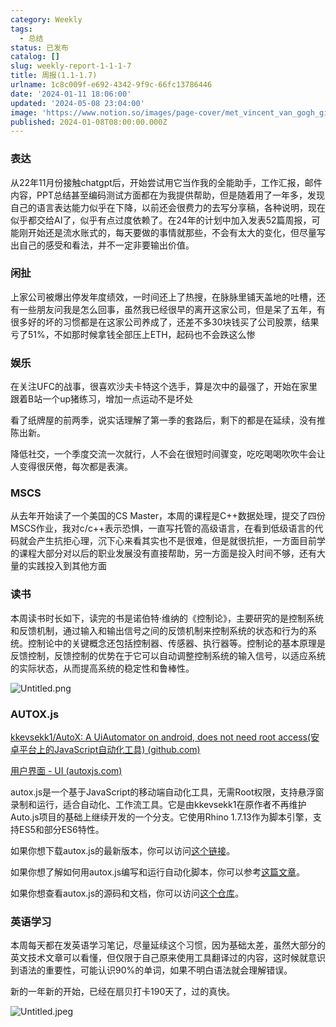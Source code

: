 ```yaml
---
category: Weekly
tags:
  - 总结
status: 已发布
catalog: []
slug: weekly-report-1-1-1-7
title: 周报(1.1-1.7)
urlname: 1c8c009f-e692-4342-9f9c-66fc13786446
date: '2024-01-11 18:06:00'
updated: '2024-05-08 23:04:00'
image: 'https://www.notion.so/images/page-cover/met_vincent_van_gogh_ginoux.jpg'
published: 2024-01-08T08:00:00.000Z
---
```


### 表达


从22年11月份接触chatgpt后，开始尝试用它当作我的全能助手，工作汇报，邮件内容，PPT总结甚至编码测试方面都在为我提供帮助，但是随着用了一年多，发现自己的语言表达能力似乎在下降，以前还会很费力的去写分享稿，各种说明，现在似乎都交给AI了，似乎有点过度依赖了。在24年的计划中加入发表52篇周报，可能刚开始还是流水账式的，每天要做的事情就那些，不会有太大的变化，但尽量写出自己的感受和看法，并不一定非要输出价值。


### 闲扯


上家公司被爆出停发年度绩效，一时间还上了热搜，在脉脉里铺天盖地的吐槽，还有一些朋友问我是怎么回事，虽然我已经很早的离开这家公司，但是呆了五年，有很多好的坏的习惯都是在这家公司养成了，还差不多30块钱买了公司股票，结果亏了51%，不如那时候拿钱全部压上ETH，起码也不会跌这么惨


### 娱乐


在关注UFC的战事，很喜欢沙夫卡特这个选手，算是次中的最强了，开始在家里跟着B站一个up猪练习，增加一点运动不是坏处


看了纸牌屋的前两季，说实话理解了第一季的套路后，剩下的都是在延续，没有推陈出新。


降低社交，一个季度交流一次就行，人不会在很短时间骤变，吃吃喝喝吹吹牛会让人变得很厌倦，每次都是表演。


### MSCS


从去年开始读了一个美国的CS Master，本周的课程是C++数据处理，提交了四份MSCS作业，我对c/c++表示恐惧，一直写托管的高级语言，在看到低级语言的代码就会产生抗拒心理，沉下心来看其实也不是很难，但是就很抗拒，一方面目前学的课程大部分对以后的职业发展没有直接帮助，另一方面是投入时间不够，还有大量的实践投入到其他方面


### 读书


本周读书时长如下，读完的书是诺伯特·维纳的《控制论》，主要研究的是控制系统和反馈机制，通过输入和输出信号之间的反馈机制来控制系统的状态和行为的系统。控制论中的关键概念还包括控制器、传感器、执行器等。控制论的基本原理是反馈控制，反馈控制的优势在于它可以自动调整控制系统的输入信号，以适应系统的实际状态，从而提高系统的稳定性和鲁棒性。


![Untitled.png](https://prod-files-secure.s3.us-west-2.amazonaws.com/5d24fe63-e567-4804-86f9-9fdc62e13082/4d744901-b410-4924-8554-36cce6e9aab7/Untitled.png?X-Amz-Algorithm=AWS4-HMAC-SHA256&X-Amz-Content-Sha256=UNSIGNED-PAYLOAD&X-Amz-Credential=ASIAZI2LB4662FFINXIB%2F20250212%2Fus-west-2%2Fs3%2Faws4_request&X-Amz-Date=20250212T213303Z&X-Amz-Expires=3600&X-Amz-Security-Token=IQoJb3JpZ2luX2VjEN3%2F%2F%2F%2F%2F%2F%2F%2F%2F%2FwEaCXVzLXdlc3QtMiJIMEYCIQCY4fL9RDx22vqd%2FPI2P9je3s%2Fxdu3cH5jFhi%2BGONPXDQIhAKFTxmNuEFQ0%2Fe%2BQrE2XV0kSTlrL1NVKYo%2Bdw7XNRBBKKogECPb%2F%2F%2F%2F%2F%2F%2F%2F%2F%2FwEQABoMNjM3NDIzMTgzODA1IgzJqSjazpXAMbhoCM8q3AMxLQDvozNQ6J8VSQacMZhFxD7pSaKg4r9SbtiDzVYPDPMHPHqoDcONvHCiBSkhJymKSAEIi%2FXHypXMlSt5g6L2uAaG4ruDGaKlxKQ2ef1ao27hiZysa32LNvIhWqkL3TwrQWKgpYd0Foyk46xBSNrl4dk%2BKfB33mIFjr6%2FKuRcsWjA%2Brth3nfk8PVaWGLrP%2F%2Bixn4NcPDnxIG34U%2FaLjCJBNc4MCABOWcB%2FLBu5bJAB4JlKtU3uZnRlNQHwZIGug3LklOXmY%2ByPfOnK1iAb89%2BCo56dvoH%2FRfJaGYHHC5elyiCQyUCp0i8jVOMwWu2HRU1ekUXjLYMvt7yPqRUkH1Lp%2B%2BMzbNz6FGJQiGGXJ2IZYwZV4XxjPRi5UbM7kOXM1CDaRb1cL%2B2lXtzmkqr5RXkXHZRbYf%2FrBMh%2BgqUTte3%2Fx0kw4DOe3lNOpukC%2Bkz%2BNtYZPgMTtXUUblNv9UdrOUvxsHe9OyNJTt1KJcTaWgrDz2oas7njt3SPq7foDm8KXW2HAywvNn4LBrtTu4uarrrt9H2SYYUaV2wYRqfKaTQbJYsREDCyDA%2FYCygS9MhMwOF1pvEF0GRlTW3DnUHIX%2FxFJepgVtqVx%2B4HJ%2B08OYuRm41vJSpkk%2BG3hSTkjDjjLS9BjqkAXKVHxW%2BOfgBKy8Oy7J%2BhAwxw1zb34ToJjxE6Klg%2Bh6nowwN2xPw5oqK%2FIgarbPmieX3N05O6NTrGZbuMKi8gnyLcww8rnO23c6nsrVT83Oxi7zH3MoQMiOoCuuSNHMkEZ4r25mYjAipHCJBbXg62wKSgipqzOMGc8oweg3KOmd93RhBxgmtgrPa50a1CbPyTFs3yekMhnH8qXl29HR3LcDRxSXA&X-Amz-Signature=e2a04679a1cde8fe058781b2a651a1776f92d340112cfd78e3e3bfdd46fe720e&X-Amz-SignedHeaders=host&x-id=GetObject)


### AUTOX.js


[kkevsekk1/AutoX: A UiAutomator on android, does not need root access(安卓平台上的JavaScript自动化工具) (github.com)](https://github.com/kkevsekk1/AutoX)


[用户界面 - UI (autoxjs.com)](http://doc.autoxjs.com/#/ui)


autox.js是一个基于JavaScript的移动端自动化工具，无需Root权限，支持悬浮窗录制和运行，适合自动化、工作流工具。它是由kkevsekk1在原作者不再维护Auto.js项目的基础上继续开发的一个分支。它使用Rhino 1.7.13作为脚本引擎，支持ES5和部分ES6特性。


如果你想下载autox.js的最新版本，你可以访问[这个链接](https://github.com/kkevsekk1/AutoX/releases)。


如果你想了解如何用autox.js编写和运行自动化脚本，你可以参考[这篇文章](https://www.cnblogs.com/ghj1976/p/autoxjs.html)。


如果你想查看autox.js的源码和文档，你可以访问[这个仓库](https://github.com/kkevsekk1/AutoX)。


### 英语学习


本周每天都在发英语学习笔记，尽量延续这个习惯，因为基础太差，虽然大部分的英文技术文章可以看懂，但仅限于自己原来使用工具翻译过的内容，这时候就意识到语法的重要性，可能认识90%的单词，如果不明白语法就会理解错误。


新的一年新的开始，已经在扇贝打卡190天了，过的真快。


![Untitled.jpeg](https://prod-files-secure.s3.us-west-2.amazonaws.com/5d24fe63-e567-4804-86f9-9fdc62e13082/c04d3014-4bd3-4142-a613-19220f0a3512/Untitled.jpeg?X-Amz-Algorithm=AWS4-HMAC-SHA256&X-Amz-Content-Sha256=UNSIGNED-PAYLOAD&X-Amz-Credential=ASIAZI2LB4662FFINXIB%2F20250212%2Fus-west-2%2Fs3%2Faws4_request&X-Amz-Date=20250212T213303Z&X-Amz-Expires=3600&X-Amz-Security-Token=IQoJb3JpZ2luX2VjEN3%2F%2F%2F%2F%2F%2F%2F%2F%2F%2FwEaCXVzLXdlc3QtMiJIMEYCIQCY4fL9RDx22vqd%2FPI2P9je3s%2Fxdu3cH5jFhi%2BGONPXDQIhAKFTxmNuEFQ0%2Fe%2BQrE2XV0kSTlrL1NVKYo%2Bdw7XNRBBKKogECPb%2F%2F%2F%2F%2F%2F%2F%2F%2F%2FwEQABoMNjM3NDIzMTgzODA1IgzJqSjazpXAMbhoCM8q3AMxLQDvozNQ6J8VSQacMZhFxD7pSaKg4r9SbtiDzVYPDPMHPHqoDcONvHCiBSkhJymKSAEIi%2FXHypXMlSt5g6L2uAaG4ruDGaKlxKQ2ef1ao27hiZysa32LNvIhWqkL3TwrQWKgpYd0Foyk46xBSNrl4dk%2BKfB33mIFjr6%2FKuRcsWjA%2Brth3nfk8PVaWGLrP%2F%2Bixn4NcPDnxIG34U%2FaLjCJBNc4MCABOWcB%2FLBu5bJAB4JlKtU3uZnRlNQHwZIGug3LklOXmY%2ByPfOnK1iAb89%2BCo56dvoH%2FRfJaGYHHC5elyiCQyUCp0i8jVOMwWu2HRU1ekUXjLYMvt7yPqRUkH1Lp%2B%2BMzbNz6FGJQiGGXJ2IZYwZV4XxjPRi5UbM7kOXM1CDaRb1cL%2B2lXtzmkqr5RXkXHZRbYf%2FrBMh%2BgqUTte3%2Fx0kw4DOe3lNOpukC%2Bkz%2BNtYZPgMTtXUUblNv9UdrOUvxsHe9OyNJTt1KJcTaWgrDz2oas7njt3SPq7foDm8KXW2HAywvNn4LBrtTu4uarrrt9H2SYYUaV2wYRqfKaTQbJYsREDCyDA%2FYCygS9MhMwOF1pvEF0GRlTW3DnUHIX%2FxFJepgVtqVx%2B4HJ%2B08OYuRm41vJSpkk%2BG3hSTkjDjjLS9BjqkAXKVHxW%2BOfgBKy8Oy7J%2BhAwxw1zb34ToJjxE6Klg%2Bh6nowwN2xPw5oqK%2FIgarbPmieX3N05O6NTrGZbuMKi8gnyLcww8rnO23c6nsrVT83Oxi7zH3MoQMiOoCuuSNHMkEZ4r25mYjAipHCJBbXg62wKSgipqzOMGc8oweg3KOmd93RhBxgmtgrPa50a1CbPyTFs3yekMhnH8qXl29HR3LcDRxSXA&X-Amz-Signature=2ecdc53bab93a8bbf9e619082b93bcc21d2029f12211e9c0ca81ca2e54a212ea&X-Amz-SignedHeaders=host&x-id=GetObject)

